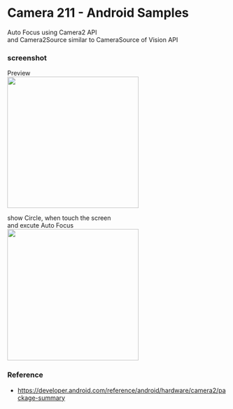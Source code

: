 Camera 211 - Android Samples
===============

Auto Focus using  Camera2 API <br/>
 and Camera2Source similar to CameraSource of Vision API <br/>

### screenshot <br/>
Preview <br/>
<image src="https://raw.githubusercontent.com/ohwada/Android_Samples/master/Camera211/screenshot/camera211_preview.png" width="300" /><br/>

show Circle, when touch the screen <br/>
and excute Auto Focus <br/>
<image src="https://raw.githubusercontent.com/ohwada/Android_Samples/master/Camera211/screenshot/camera211_auto_focus.png" width="300" /><br/>

### Reference <br/>
- https://developer.android.com/reference/android/hardware/camera2/package-summary
